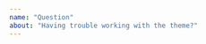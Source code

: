 ```yaml
---
name: "Question"
about: "Having trouble working with the theme?"
---
```


<!--
  Before opening a new issue please:
  
  - Verify you have the latest versions of Jekyll and So Simple 
    installed by running `bundle update`.
  - Thoroughly read the theme's documentation at
    https://eagle705.github.io/Note
  - Search all issues at https://eagle705.github.io/Note/issues 
    for solutions and to avoid duplication.
  - Ask for help at https://talk.jekyllrb.com/
  
  After exhausting these suggestions ask your question below.

  NOTE: Please provide a code repository, gist, code snippet, sample files, or 
  screenshots to triage your issue.
-->

